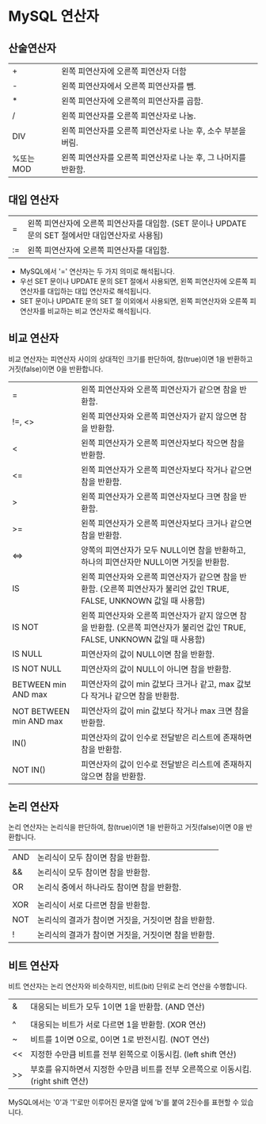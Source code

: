 # MySQL 연산자

## 산술연산자 
|||
|--|--|
|+| 왼쪽 피연산자에 오른쪽 피연산자 더함|
|-| 왼쪽 피연산자에서 오른쪽 피연산자를 뺌.|
|*| 왼쪽 피연산자에 오른쪽의 피연산자를 곱함.|
|/| 왼쪽 피연산자를 오른쪽 피연산자로 나눔.|
|DIV| 	왼쪽 피연산자를 오른쪽 피연산자로 나눈 후, 소수 부분을 버림.|
|%또는 MOD|  왼쪽 피연산자를 오른쪽 피연산자로 나눈 후, 그 나머지를 반환함.|

## 대입 연산자 
|||
|--|--|
|= | 왼쪽 피연산자에 오른쪽 피연산자를 대입함. (SET 문이나 UPDATE 문의 SET 절에서만 대입연산자로 사용됨)|
|:= | 왼쪽 피연산자에 오른쪽 피연산자를 대입함.|

- MySQL에서 '=' 연산자는 두 가지 의미로 해석됩니다.
- 우선 SET 문이나 UPDATE 문의 SET 절에서 사용되면, 왼쪽 피연산자에 오른쪽 피연산자를 대입하는 대입 연산자로 해석됩니다.
- SET 문이나 UPDATE 문의 SET 절 이외에서 사용되면, 왼쪽 피연산자와 오른쪽 피연산자를 비교하는 비교 연산자로 해석됩니다.

## 비교 연산자
비교 연산자는 피연산자 사이의 상대적인 크기를 판단하여, 참(true)이면 1을 반환하고 거짓(false)이면 0을 반환합니다.

|||
|--|--|
|=	|왼쪽 피연산자와 오른쪽 피연산자가 같으면 참을 반환함.|
|!=, <>|	왼쪽 피연산자와 오른쪽 피연산자가 같지 않으면 참을 반환함.|
|<	|왼쪽 피연산자가 오른쪽 피연산자보다 작으면 참을 반환함.|
|<=	|왼쪽 피연산자가 오른쪽 피연산자보다 작거나 같으면 참을 반환함.|
|>	|왼쪽 피연산자가 오른쪽 피연산자보다 크면 참을 반환함.|
|>=	|왼쪽 피연산자가 오른쪽 피연산자보다 크거나 같으면 참을 반환함.|
|<=>	|양쪽의 피연산자가 모두 NULL이면 참을 반환하고, 하나의 피연산자만 NULL이면 거짓을 반환함.|
|IS	|왼쪽 피연산자와 오른쪽 피연산자가 같으면 참을 반환함. (오른쪽 피연산자가 불리언 값인 TRUE, FALSE, UNKNOWN 값일 때 사용함)|
|IS NOT | 왼쪽 피연산자와 오른쪽 피연산자가 같지 않으면 참을 반환함. (오른쪽 피연산자가 불리언 값인 TRUE, FALSE, UNKNOWN 값일 때 사용함)|
|IS NULL | 피연산자의 값이 NULL이면 참을 반환함.|
|IS NOT NULL | 피연산자의 값이 NULL이 아니면 참을 반환함.|
|BETWEEN min AND max |	피연산자의 값이 min 값보다 크거나 같고, max 값보다 작거나 같으면 참을 반환함.|
|NOT BETWEEN min AND max | 피연산자의 값이 min 값보다 작거나 max 크면 참을 반환함.|
|IN() |	피연산자의 값이 인수로 전달받은 리스트에 존재하면 참을 반환함.|
|NOT IN() | 피연산자의 값이 인수로 전달받은 리스트에 존재하지 않으면 참을 반환함.|

## 논리 연산자
논리 연산자는 논리식을 판단하여, 참(true)이면 1을 반환하고 거짓(false)이면 0을 반환합니다.

|||
|--|--|
|AND|논리식이 모두 참이면 참을 반환함.|
|&&|논리식이 모두 참이면 참을 반환함.|
|OR|논리식 중에서 하나라도 참이면 참을 반환함.|
||||논리식 중에서 하나라도 참이면 참을 반환함.|
|XOR|논리식이 서로 다르면 참을 반환함.|
|NOT|논리식의 결과가 참이면 거짓을, 거짓이면 참을 반환함.|
|!|논리식의 결과가 참이면 거짓을, 거짓이면 참을 반환함.|

## 비트 연산자
비트 연산자는 논리 연산자와 비슷하지만, 비트(bit) 단위로 논리 연산을 수행합니다.

|||
|--|--|
|&|대응되는 비트가 모두 1이면 1을 반환함. (AND 연산)|
|||대응되는 비트 중에서 하나라도 1이면 1을 반환함. (OR 연산)|
|^|대응되는 비트가 서로 다르면 1을 반환함. (XOR 연산)|
|~|비트를 1이면 0으로, 0이면 1로 반전시킴. (NOT 연산)|
|<<|지정한 수만큼 비트를 전부 왼쪽으로 이동시킴. (left shift 연산)|
|>>|부호를 유지하면서 지정한 수만큼 비트를 전부 오른쪽으로 이동시킴. (right shift 연산)|


MySQL에서는 '0'과 '1'로만 이루어진 문자열 앞에 'b'를 붙여 2진수를 표현할 수 있습니다.
